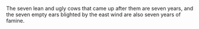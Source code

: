 The seven lean and ugly cows that came up after them are seven years, and the seven empty ears blighted by the east wind are also seven years of famine.
